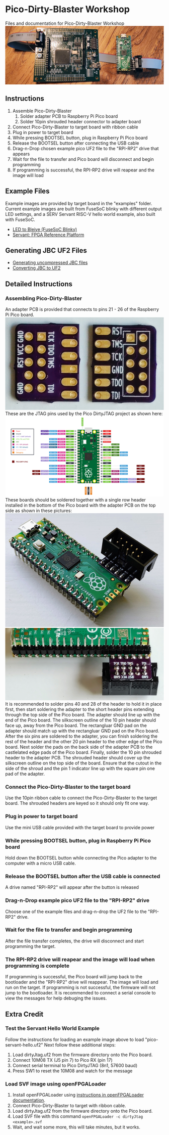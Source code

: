 # Pico-Dirty-Blaster Workshop
Files and documentation for Pico-Dirty-Blaster Workshop
![MAX10 10M08 Evaluation Kit connected to Pico-Dirty-Blaster](./img/pico-dirty-blaster-connected.jpg)

## Instructions

 1. Assemble Pico-Dirty-Blaster
    1. Solder adapter PCB to Raspberry Pi Pico board
    2. Solder 10pin shrouded header connector to adapter board
 2. Connect Pico-Dirty-Blaster to target board with ribbon cable
 3. Plug in power to target board
 4. While pressing BOOTSEL button, plug in Raspberry Pi Pico board
 5. Release the BOOTSEL button after connecting the USB cable
 6. Drag-n-Drop chosen example pico UF2 file to the "RPI-RP2" drive that appears
 7. Wait for the file to transfer and Pico board will disconnect and begin programming
 8. If programming is successful, the RPI-RP2 drive will reapear and the image will load

## Example Files
Example images are provided by target board in the "examples" folder.  Current example images are built from FuseSoC blinky with different output LED settings, and a SERV Servant RISC-V hello world example, also built with FuseSoC.
 * [LED to Bleive (FuseSoC Blinky)](https://github.com/fusesoc/blinky)
 * [Servant: FPGA Reference Platform](https://serv.readthedocs.io/en/latest/servant.html)

## Generating JBC UF2 Files
 * [Generating uncompressed JBC files](https://github.com/gsteiert/pico-dirty-blaster-workshop/blob/main/generate-jbc.md)
 * [Converting JBC to UF2](https://github.com/steieio/jbcuf2)

## Detailed Instructions

### Assembling Pico-Dirty-Blaster
An adapter PCB is provided that connects to pins 21 - 26 of the Raspberry Pi Pico board.  
![Front and back of adapter PCB](./img/th-pcb-front-back.jpg)
These are the JTAG pins used by the Pico DirtyJTAG project as shown here:
![Pico DirtyJTAG Pinout Diagram](./img/detailed_pinout.png)
These boards should be soldered together with a single row header installed in the bottom of the Pico board with the adapter PCB on the top side as shown in these pictures:
![Top view of assembly](./img/th-top.jpg)
![Bottom view of assembly](./img/th-bottom.jpg)
It is recommended to solder pins 40 and 28 of the header to hold it in place first, then start soldering the adapter to the short header pins extending through the top side of the Pico board.  The adapter should line up with the end of the Pico board.  The silkscreen outline of the 10 pin header should face up, away from the Pico board.  The rectangluar GND pad on the adapter should match up with the rectangluar GND pad on the Pico board.
After the six pins are soldered to the adapter, you can finish soldering the rest of the header and the other 20 pin header to the other edge of the Pico board.
Next solder the pads on the back side of the adapter PCB to the castlelated edge pads of the Pico board.
Finally, solder the 10 pin shrouded header to the adapter PCB.  The shrouded header should cover up the silkscreen outline on the top side of the board.  Ensure that the cutout in the side of the shroud and the pin 1 indicator line up with the square pin one pad of the adapter.

### Connect the Pico-Dirty-Blaster to the target board
Use the 10pin ribbon cable to connect the Pico-Dirty-Blaster to the target board.  The shrouded headers are keyed so it should only fit one way.

### Plug in power to target board
Use the mini USB cable provided with the target board to provide power

### While pressing BOOTSEL button, plug in Raspberry Pi Pico board
Hold down the BOOTSEL button while connecting the Pico adapter to the computer with a micro USB cable.

### Release the BOOTSEL button after the USB cable is connected
A drive named "RPI-RP2" will appear after the button is released

### Drag-n-Drop example pico UF2 file to the "RPI-RP2" drive
Choose one of the example files and drag-n-drop the UF2 file to the "RPI-RP2" drive.

### Wait for the file to transfer and begin programming
After the file transfer completes, the drive will disconnect and start programming the target.

### The RPI-RP2 drive will reapear and the image will load when programming is complete
If programming is successful, the Pico board will jump back to the bootloader and the "RPI-RP2" drive will reappear.  The image will load and run on the target.
If programming is not successful, the firmware will not jump to the bootloader.  It is recommended to connect a serial console to view the messages for help debuging the issues.

## Extra Credit

### Test the Servant Hello World Example

Follow the instructions for loading an example image above to load "pico-servant-hello.uf2"
Next follow these additional steps:
 1. Load dirtyJtag.uf2 from the firmware directory onto the Pico board.
 2. Connect 10M08 TX (J5 pin 7) to Pico RX (pin 17)
 3. Connect serial terminal to Pico DirtyJTAG (8n1, 57600 baud)
 4. Press SW1 to reset the 10M08 and watch for the message

 ### Load SVF image using openFPGALoader

 1. Install openFPGALoader using [instructions in openFPGALoader documentation](https://trabucayre.github.io/openFPGALoader/guide/install.html). 
 2. Connect Pico-Dirty-Blaster to target with ribbon cable.
 3. Load dirtyJtag.uf2 from the firmware directory onto the Pico board.
 4. Load SVF file with this command ```openFPGALoader -c dirtyJtag <example>.svf```
 5. Wait, and wait some more, this will take minutes, but it works.


